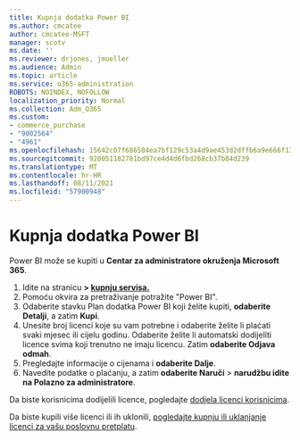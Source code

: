 ```yaml
---
title: Kupnja dodatka Power BI
ms.author: cmcatee
author: cmcatee-MSFT
manager: scotv
ms.date: ''
ms.reviewer: drjones, jmueller
ms.audience: Admin
ms.topic: article
ms.service: o365-administration
ROBOTS: NOINDEX, NOFOLLOW
localization_priority: Normal
ms.collection: Adm_O365
ms.custom:
- commerce_purchase
- "9002564"
- "4961"
ms.openlocfilehash: 15642c07f686504ea7bf129c53a4d9ae453d2dffb6a9e666f1312ed35acf9c16
ms.sourcegitcommit: 920051182781bd97ce4d4d6fbd268cb37b84d239
ms.translationtype: MT
ms.contentlocale: hr-HR
ms.lasthandoff: 08/11/2021
ms.locfileid: "57900948"
---
```

# <a name="purchase-power-bi"></a>Kupnja dodatka Power BI

Power BI može se kupiti u **Centar za administratore okruženja Microsoft 365**.

1. Idite na stranicu **> [kupnju servisa.](https://go.microsoft.com/fwlink/p/?linkid=868433)**
2. Pomoću okvira za pretraživanje potražite "Power BI".
3. Odaberite stavku Plan dodatka Power BI koji želite kupiti, **odaberite Detalji**, a zatim **Kupi**.
4. Unesite broj licenci koje su vam potrebne i odaberite želite li plaćati svaki mjesec ili cijelu godinu. Odaberite želite li automatski dodijeliti licence svima koji trenutno ne imaju licencu. Zatim **odaberite Odjava odmah**.
5. Pregledajte informacije o cijenama i **odaberite Dalje**.
6. Navedite podatke o plaćanju, a zatim **odaberite Naruči**  >  **narudžbu idite na Polazno za administratore**.

Da biste korisnicima dodijelili licence, pogledajte [dodjela licenci korisnicima](https://docs.microsoft.com/microsoft-365/admin/manage/assign-licenses-to-users).

Da biste kupili više licenci ili ih uklonili, [pogledajte kupnju ili uklanjanje licenci za vašu poslovnu pretplatu](https://docs.microsoft.com/microsoft-365/commerce/licenses/buy-licenses).